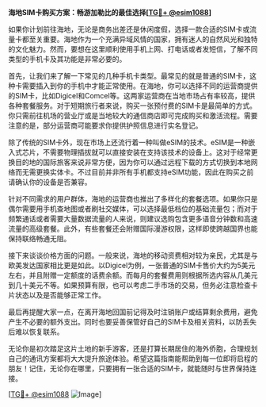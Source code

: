 **海地SIM卡购买方案：畅游加勒比的最佳选择[[TG💪+ @esim1088](https://t.me/s/esim1088)]**

如果你计划前往海地，无论是商务出差还是休闲度假，选择一款合适的SIM卡或流量卡都至关重要。海地作为一个充满异域风情的国家，拥有迷人的自然风光和独特的文化魅力。然而，要想在这里顺利使用手机上网、打电话或者发短信，了解不同类型的手机卡及其功能是非常必要的。

首先，让我们来了解一下常见的几种手机卡类型。最常见的就是普通的SIM卡，这种卡需要插入到你的手机中才能正常使用。在海地，你可以选择不同的运营商提供的SIM卡，比如Digicel和Comcel等。这两家运营商在当地市场占有率较高，提供各种套餐服务。对于短期旅行者来说，购买一张预付费的SIM卡是最简单的方式。你只需前往机场的营业厅或是当地较大的通信商店即可完成购买和激活流程。需要注意的是，部分运营商可能要求你提供护照信息进行实名登记。

除了传统的SIM卡外，现在市场上还流行着一种叫做eSIM的技术。eSIM是一种嵌入式芯片，不需要物理插拔就可以直接安装在支持该技术的设备上。这对于经常更换目的地的国际旅客来说非常方便，因为你可以通过远程下载的方式切换到本地网络而无需更换实体卡。不过目前并非所有手机都支持eSIM功能，因此在购买之前请确认你的设备是否兼容。

针对不同需求的用户群体，海地的运营商也推出了多样化的套餐选项。如果你只是偶尔需要用手机查地图或者刷社交媒体，可以选择最低档位的基础流量包；而对于频繁通话或者需要大量数据流量的人来说，则建议选购包含更多语音分钟数和高速流量的高级套餐。此外，有些套餐还会附赠国际漫游权限，这样即使跨越国界也能保持联络畅通无阻。

接下来谈谈价格方面的问题。一般来说，海地的移动资费相对较为亲民，尤其是与欧美发达国家相比更是如此。以Digicel为例，一张普通的SIM卡售价大约为5美元左右，并且附赠一定额度的话费余额。而每月的套餐费用则根据所选内容从几美元到几十美元不等。如果预算有限，也可以考虑二手市场的交易，但务必注意检查卡片状态以及是否能够正常工作。

最后再提醒大家一点，在离开海地回国前记得及时注销账户或结算剩余费用，避免产生不必要的额外支出。同时也要妥善保管好自己的SIM卡及相关资料，以防丢失后难以恢复联系。

无论你是初次踏足这片土地的新手游客，还是打算长期居住的海外侨胞，合理规划自己的通讯方案都将大大提升旅途体验。希望这篇指南能帮助到每一位即将启程的朋友！记住，无论你在哪里，只要拥有一张合适的SIM卡，就能随时与世界保持连接。

[[TG💪+ @esim1088](https://t.me/s/esim1088) ![Image](https://i.postimg.cc/4NQfJmqS/Snipaste-2025-05-13-00-14-12.png)]
